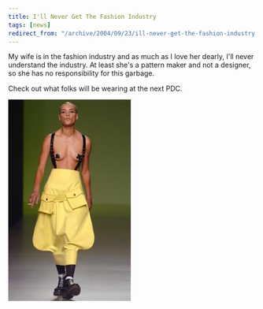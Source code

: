 ```yaml
---
title: I'll Never Get The Fashion Industry
tags: [news]
redirect_from: "/archive/2004/09/23/ill-never-get-the-fashion-industry.aspx/"
---
```


My wife is in the fashion industry and as much as I love her dearly,
I'll never understand the industry. At least she's a pattern maker and
not a designer, so she has no responsibility for this garbage.

Check out what folks will be wearing at the next PDC.

![fashion](/images/highfashion.jpg)
